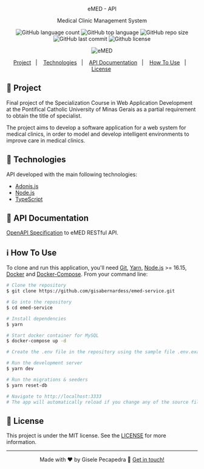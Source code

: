 <p align="center">eMED - API</p>
<p align="center">Medical Clinic Management System</p>

<p align="center">
  <img alt="GitHub language count" src="https://img.shields.io/github/languages/count/gisabernardess/emed-service">
  <img alt="GitHub top language" src="https://img.shields.io/github/languages/top/gisabernardess/emed-service">
  <img alt="GitHub repo size" src="https://img.shields.io/github/repo-size/gisabernardess/emed-service">
  <img alt="GitHub last commit" src="https://img.shields.io/github/last-commit/gisabernardess/emed-service">
  <img alt="Github license" src="https://img.shields.io/github/license/gisabernardess/emed-service">
</p>

<p align="center"><img alt="eMED" src=""></p>

<p align="center">
  <a href="#-project">Project</a>&nbsp;&nbsp;&nbsp;|&nbsp;&nbsp;&nbsp;
  <a href="#-technologies">Technologies</a>&nbsp;&nbsp;&nbsp;|&nbsp;&nbsp;&nbsp;
  <a href="#-project-specification">API Documentation</a>&nbsp;&nbsp;&nbsp;|&nbsp;&nbsp;&nbsp;
  <a href="#-how-to-use">How To Use</a>&nbsp;&nbsp;&nbsp;|&nbsp;&nbsp;&nbsp;
  <a href="#-license">License</a>&nbsp;
</p>

## 💬 Project

Final project of the Specialization Course in Web Application Development at the Pontifical Catholic University of Minas Gerais as a partial requirement to obtain the title of specialist.

The project aims to develop a software application for a web system for medical clinics, in order to model and develop intelligent environments to improve care in medical clinics.

## 🚀 Technologies

API developed with the main following technologies:

- [Adonis.js](https://adonisjs.com/)
- [Node.js](https://nodejs.org/en/)
- [TypeScript](https://www.typescriptlang.org/)

## 🔖 API Documentation

[OpenAPI Specification](https://app.swaggerhub.com/apis/gisabernardess/emed/1.0.0) to eMED RESTful API.

## ℹ️ How To Use

To clone and run this application, you'll need [Git](https://git-scm.com), [Yarn](https://legacy.yarnpkg.com), [Node.js](https://nodejs.org/en/) >= 16.15, [Docker](https://docs.docker.com/desktop/) and [Docker-Compose](https://docs.docker.com/compose/). From your command line:

```bash
# Clone the repository
$ git clone https://github.com/gisabernardess/emed-service.git

# Go into the repository
$ cd emed-service

# Install dependencies
$ yarn

# Start docker container for MySQL
$ docker-compose up -d

# Create the .env file in the repository using the sample file .env.example

# Run the development server
$ yarn dev

# Run the migrations & seeders
$ yarn reset-db

# Navigate to http://localhost:3333
# The app will automatically reload if you change any of the source files.
```

## 📝 License

This project is under the MIT license. See the <a href="https://github.com/gisabernardess/emed-service/blob/main/LICENSE" rel="nofollow">LICENSE</a> for more information.

---

<p align="center">Made with ♥ by Gisele Pecapedra 👋 <a href="https://www.linkedin.com/in/gisabernardess/" rel="nofollow">Get in touch!</a></p>
